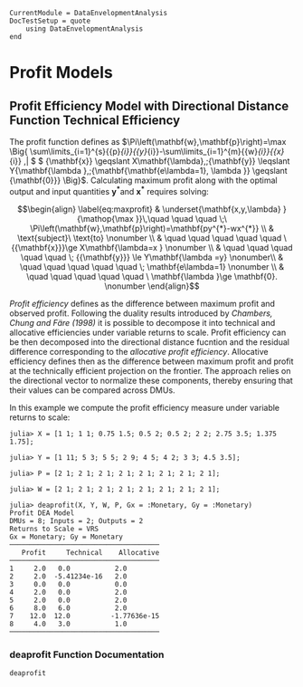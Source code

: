 ```@meta
CurrentModule = DataEnvelopmentAnalysis
DocTestSetup = quote
    using DataEnvelopmentAnalysis
end
```

# Profit Models

## Profit Efficiency Model with Directional Distance Function Technical Efficiency

 The profit function defines as $\Pi\left(\mathbf{w},\mathbf{p}\right)=\max \Big\{ \sum\limits_{i=1}^{s}{{p}_{i}}{{y}_{i}}-\sum\limits_{i=1}^{m}{{w}_{i}}{{x}_{i}} \,|  $
 $ {\mathbf{x}} \geqslant X\mathbf{\lambda},\;{\mathbf{y}} \leqslant Y{\mathbf{\lambda },\;{\mathbf{\mathbf{e\lambda=1}, \lambda }} \geqslant {\mathbf{0}}} \Big\}$. Calculating maximum profit along with the optimal output and input quantities $\mathbf{y^{*}}$and $\mathbf{x^{*}}$ requires solving:

```math
\begin{align}
\label{eq:maxprofit}
  & \underset{\mathbf{x,y,\lambda} }{\mathop{\max }}\,\quad \quad \quad \;\ \Pi\left(\mathbf{w},\mathbf{p}\right)=\mathbf{py^{*}-wx^{*}}  \\
 & \text{subject}\ \text{to} \nonumber \\
 & \quad \quad \quad \quad \quad \ {{\mathbf{x}}}\ge X\mathbf{\lambda=x } \nonumber \\
 & \quad \quad \quad \quad \quad  \; {{\mathbf{y}}}  \le Y\mathbf{\lambda =y} \nonumber\\
& \quad \quad \quad \quad \quad \; \mathbf{e\lambda=1}
\nonumber \\
 & \quad \quad \quad \quad \quad \ \mathbf{\lambda }\ge \mathbf{0}. \nonumber  
\end{align}
```

*Profit efficiency* defines as the difference between maximum profit and observed profit. Following the duality results introduced by *Chambers, Chung and Färe (1998)* it is possible to decompose it into technical and allocative efficiencies under variable returns to scale. Profit efficiency can be then decomposed into the directional distance fucntion and the residual difference corresponding to the *allocative profit efficiency*. Allocative efficiency defines then as the difference between maximum profit and profit at the technically efficient projection on the frontier. The approach relies on the directional vector to normalize these components, thereby ensuring that their values can be compared across DMUs.

In this example we compute the profit efficiency measure under variable returns to scale:
```jldoctest 1
julia> X = [1 1; 1 1; 0.75 1.5; 0.5 2; 0.5 2; 2 2; 2.75 3.5; 1.375 1.75];

julia> Y = [1 11; 5 3; 5 5; 2 9; 4 5; 4 2; 3 3; 4.5 3.5];

julia> P = [2 1; 2 1; 2 1; 2 1; 2 1; 2 1; 2 1; 2 1];

julia> W = [2 1; 2 1; 2 1; 2 1; 2 1; 2 1; 2 1; 2 1];

julia> deaprofit(X, Y, W, P, Gx = :Monetary, Gy = :Monetary)
Profit DEA Model
DMUs = 8; Inputs = 2; Outputs = 2
Returns to Scale = VRS
Gx = Monetary; Gy = Monetary
─────────────────────────────────────
   Profit     Technical    Allocative
─────────────────────────────────────
1     2.0   0.0           2.0
2     2.0  -5.41234e-16   2.0
3     0.0   0.0           0.0
4     2.0   0.0           2.0
5     2.0   0.0           2.0
6     8.0   6.0           2.0
7    12.0  12.0          -1.77636e-15
8     4.0   3.0           1.0
─────────────────────────────────────
```

### deaprofit Function Documentation

```@docs
deaprofit
```

